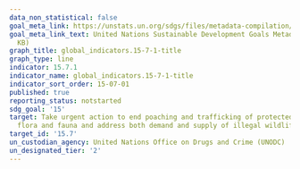 ```yaml
---
data_non_statistical: false
goal_meta_link: https://unstats.un.org/sdgs/files/metadata-compilation/Metadata-Goal-15.pdf
goal_meta_link_text: United Nations Sustainable Development Goals Metadata (PDF 210
  KB)
graph_title: global_indicators.15-7-1-title
graph_type: line
indicator: 15.7.1
indicator_name: global_indicators.15-7-1-title
indicator_sort_order: 15-07-01
published: true
reporting_status: notstarted
sdg_goal: '15'
target: Take urgent action to end poaching and trafficking of protected species of
  flora and fauna and address both demand and supply of illegal wildlife products
target_id: '15.7'
un_custodian_agency: United Nations Office on Drugs and Crime (UNODC)
un_designated_tier: '2'
---
```

